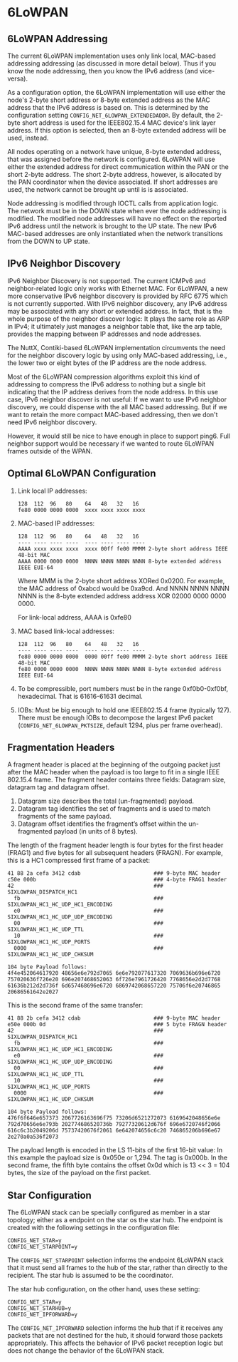 # 6LoWPAN

## 6LoWPAN Addressing

The current 6LoWPAN implementation uses only link local, MAC-based
addressing addressing (as discussed in more detail below). Thus if you
know the node addressing, then you know the IPv6 address (and
vice-versa).

As a configuration option, the 6LoWPAN implementation will use either
the node's 2-byte short address or 8-byte extended address as the MAC
address that the IPv6 address is based on. This is determined by the
configuration setting `CONFIG_NET_6LOWPAN_EXTENDEDADDR`. By default, the
2-byte short address is used for the IEEE802.15.4 MAC device's link
layer address. If this option is selected, then an 8-byte extended
address will be used, instead.

All nodes operating on a network have unique, 8-byte extended address,
that was assigned before the network is configured. 6LoWPAN will use
either the extended address for direct communication within the PAN or
the short 2-byte address. The short 2-byte address, however, is
allocated by the PAN coordinator when the device associated. If short
addresses are used, the network cannot be brought up until is is
associated.

Node addressing is modified through IOCTL calls from application logic.
The network must be in the DOWN state when ever the node addressing is
modified. The modified node addresses will have no effect on the
reported IPv6 address until the network is brought to the UP state. The
new IPv6 MAC-based addresses are only instantiated when the network
transitions from the DOWN to UP state.

## IPv6 Neighbor Discovery

IPv6 Neighbor Discovery is not supported. The current ICMPv6 and
neighbor-related logic only works with Ethernet MAC. For 6LoWPAN, a new
more conservative IPv6 neighbor discovery is provided by RFC 6775 which
is not currently supported. With IPv6 neighbor discovery, any IPv6
address may be associated with any short or extended address. In fact,
that is the whole purpose of the neighbor discover logic: It plays the
same role as ARP in IPv4; it ultimately just manages a neighbor table
that, like the arp table, provides the mapping between IP addresses and
node addresses.

The NuttX, Contiki-based 6LoWPAN implementation circumvents the need for
the neighbor discovery logic by using only MAC-based addressing, i.e.,
the lower two or eight bytes of the IP address are the node address.

Most of the 6LoWPAN compression algorithms exploit this kind of
addressing to compress the IPv6 address to nothing but a single bit
indicating that the IP address derives from the node address. In this
use case, IPv6 neighbor discover is not useful: If we want to use IPv6
neighbor discovery, we could dispense with the all MAC based addressing.
But if we want to retain the more compact MAC-based addressing, then we
don't need IPv6 neighbor discovery.

However, it would still be nice to have enough in place to support
ping6. Full neighbor support would be necessary if we wanted to route
6LoWPAN frames outside of the WPAN.

## Optimal 6LoWPAN Configuration

1.  Link local IP addresses:
    
        128  112  96   80    64   48   32   16
        fe80 0000 0000 0000  xxxx xxxx xxxx xxxx

2.  MAC-based IP addresses:
    
        128  112  96   80    64   48   32   16
        ---- ---- ---- ----  ---- ---- ---- ----
        AAAA xxxx xxxx xxxx  xxxx 00ff fe00 MMMM 2-byte short address IEEE 48-bit MAC
        AAAA 0000 0000 0000  NNNN NNNN NNNN NNNN 8-byte extended address IEEE EUI-64
    
    Where MMM is the 2-byte short address XORed 0x0200. For example, the
    MAC address of 0xabcd would be 0xa9cd. And NNNN NNNN NNNN NNNN is
    the 8-byte extended address address XOR 02000 0000 0000 0000.
    
    For link-local address, AAAA is 0xfe80

3.  MAC based link-local addresses:
    
        128  112  96   80    64   48   32   16
        ---- ---- ---- ----  ---- ---- ---- ----
        fe80 0000 0000 0000  0000 00ff fe00 MMMM 2-byte short address IEEE 48-bit MAC
        fe80 0000 0000 0000  NNNN NNNN NNNN NNNN 8-byte extended address IEEE EUI-64

4.  To be compressible, port numbers must be in the range 0xf0b0-0xf0bf,
    hexadecimal. That is 61616-61631 decimal.

5.  IOBs: Must be big enough to hold one IEEE802.15.4 frame (typically
    127). There must be enough IOBs to decompose the largest IPv6 packet
    (`CONFIG_NET_6LOWPAN_PKTSIZE`, default 1294, plus per frame
    overhead).

## Fragmentation Headers

A fragment header is placed at the beginning of the outgoing packet just
after the MAC header when the payload is too large to fit in a single
IEEE 802.15.4 frame. The fragment header contains three fields: Datagram
size, datagram tag and datagram offset.

1.  Datagram size describes the total (un-fragmented) payload.
2.  Datagram tag identifies the set of fragments and is used to match
    fragments of the same payload.
3.  Datagram offset identifies the fragment’s offset within the
    un-fragmented payload (in units of 8 bytes).

The length of the fragment header length is four bytes for the first
header (FRAG1) and five bytes for all subsequent headers (FRAGN). For
example, this is a HC1 compressed first frame of a packet:

    41 88 2a cefa 3412 cdab                       ### 9-byte MAC header
    c50e 000b                                     ### 4-byte FRAG1 header
    42                                            ### SIXLOWPAN_DISPATCH_HC1
      fb                                          ### SIXLOWPAN_HC1_HC_UDP_HC1_ENCODING
      e0                                          ### SIXLOWPAN_HC1_HC_UDP_UDP_ENCODING
      00                                          ### SIXLOWPAN_HC1_HC_UDP_TTL
      10                                          ### SIXLOWPAN_HC1_HC_UDP_PORTS
      0000                                        ### SIXLOWPAN_HC1_HC_UDP_CHKSUM
    
    104 byte Payload follows:
    4f4e452064617920 48656e6e792d7065 6e6e792077617320 7069636b696e6720
    757020636f726e20 696e207468652063 6f726e7961726420 7768656e2d2d7768
    61636b212d2d736f 6d657468696e6720 6869742068657220 75706f6e20746865
    20686561642e2027

This is the second frame of the same transfer:

    41 88 2b cefa 3412 cdab                       ### 9-byte MAC header
    e50e 000b 0d                                  ### 5 byte FRAGN header
    42                                            ### SIXLOWPAN_DISPATCH_HC1
      fb                                          ### SIXLOWPAN_HC1_HC_UDP_HC1_ENCODING
      e0                                          ### SIXLOWPAN_HC1_HC_UDP_UDP_ENCODING
      00                                          ### SIXLOWPAN_HC1_HC_UDP_TTL
      10                                          ### SIXLOWPAN_HC1_HC_UDP_PORTS
      0000                                        ### SIXLOWPAN_HC1_HC_UDP_CHKSUM
    
    104 byte Payload follows:
    476f6f646e657373 2067726163696f75 73206d6521272073 6169642048656e6e
    792d70656e6e793b 202774686520736b 79277320612d676f 696e6720746f2066
    616c6c3b2049206d 75737420676f2061 6e642074656c6c20 746865206b696e67
    2e270a0a536f2073

The payload length is encoded in the LS 11-bits of the first 16-bit
value: In this example the payload size is 0x050e or 1,294. The tag is
0x000b. In the second frame, the fifth byte contains the offset 0x0d
which is 13 \<\< 3 = 104 bytes, the size of the payload on the first
packet.

## Star Configuration

The 6LoWPAN stack can be specially configured as member in a star
topology; either as a endpoint on the star os the star hub. The endpoint
is created with the following settings in the configuration file:

    CONFIG_NET_STAR=y
    CONFIG_NET_STARPOINT=y

The `CONFIG_NET_STARPOINT` selection informs the endpoint 6LoWPAN stack
that it must send all frames to the hub of the star, rather than
directly to the recipient. The star hub is assumed to be the
coordinator.

The star hub configuration, on the other hand, uses these setting:

    CONFIG_NET_STAR=y
    CONFIG_NET_STARHUB=y
    CONFIG_NET_IPFORWARD=y

The `CONFIG_NET_IPFORWARD` selection informs the hub that if it receives
any packets that are not destined for the hub, it should forward those
packets appropriately. This affects the behavior of IPv6 packet
reception logic but does not change the behavior of the 6LoWPAN stack.
